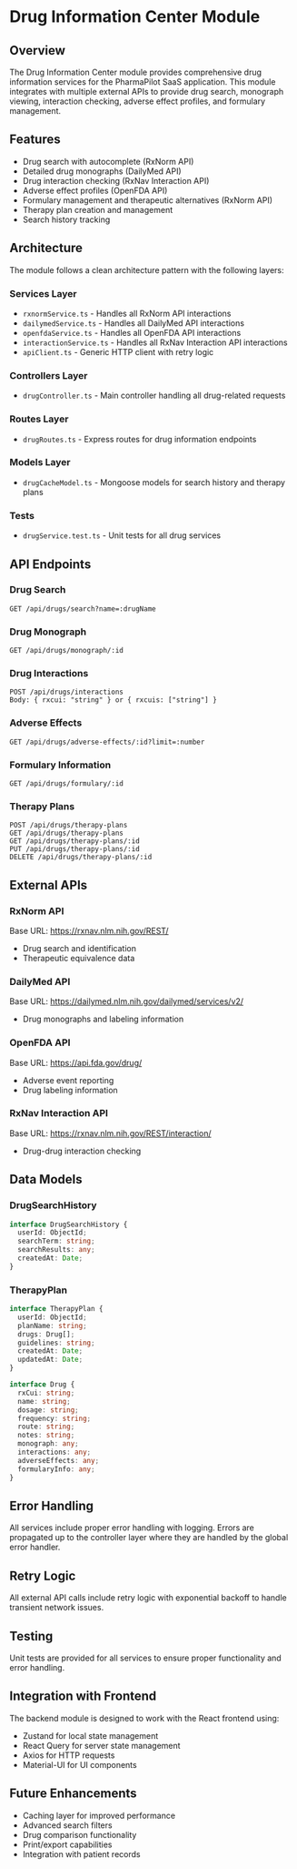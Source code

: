 # Drug Information Center Module

## Overview
The Drug Information Center module provides comprehensive drug information services for the PharmaPilot SaaS application. This module integrates with multiple external APIs to provide drug search, monograph viewing, interaction checking, adverse effect profiles, and formulary management.

## Features
- Drug search with autocomplete (RxNorm API)
- Detailed drug monographs (DailyMed API)
- Drug interaction checking (RxNav Interaction API)
- Adverse effect profiles (OpenFDA API)
- Formulary management and therapeutic alternatives (RxNorm API)
- Therapy plan creation and management
- Search history tracking

## Architecture
The module follows a clean architecture pattern with the following layers:

### Services Layer
- `rxnormService.ts` - Handles all RxNorm API interactions
- `dailymedService.ts` - Handles all DailyMed API interactions
- `openfdaService.ts` - Handles all OpenFDA API interactions
- `interactionService.ts` - Handles all RxNav Interaction API interactions
- `apiClient.ts` - Generic HTTP client with retry logic

### Controllers Layer
- `drugController.ts` - Main controller handling all drug-related requests

### Routes Layer
- `drugRoutes.ts` - Express routes for drug information endpoints

### Models Layer
- `drugCacheModel.ts` - Mongoose models for search history and therapy plans

### Tests
- `drugService.test.ts` - Unit tests for all drug services

## API Endpoints

### Drug Search
```
GET /api/drugs/search?name=:drugName
```

### Drug Monograph
```
GET /api/drugs/monograph/:id
```

### Drug Interactions
```
POST /api/drugs/interactions
Body: { rxcui: "string" } or { rxcuis: ["string"] }
```

### Adverse Effects
```
GET /api/drugs/adverse-effects/:id?limit=:number
```

### Formulary Information
```
GET /api/drugs/formulary/:id
```

### Therapy Plans
```
POST /api/drugs/therapy-plans
GET /api/drugs/therapy-plans
GET /api/drugs/therapy-plans/:id
PUT /api/drugs/therapy-plans/:id
DELETE /api/drugs/therapy-plans/:id
```

## External APIs

### RxNorm API
Base URL: https://rxnav.nlm.nih.gov/REST/
- Drug search and identification
- Therapeutic equivalence data

### DailyMed API
Base URL: https://dailymed.nlm.nih.gov/dailymed/services/v2/
- Drug monographs and labeling information

### OpenFDA API
Base URL: https://api.fda.gov/drug/
- Adverse event reporting
- Drug labeling information

### RxNav Interaction API
Base URL: https://rxnav.nlm.nih.gov/REST/interaction/
- Drug-drug interaction checking

## Data Models

### DrugSearchHistory
```typescript
interface DrugSearchHistory {
  userId: ObjectId;
  searchTerm: string;
  searchResults: any;
  createdAt: Date;
}
```

### TherapyPlan
```typescript
interface TherapyPlan {
  userId: ObjectId;
  planName: string;
  drugs: Drug[];
  guidelines: string;
  createdAt: Date;
  updatedAt: Date;
}

interface Drug {
  rxCui: string;
  name: string;
  dosage: string;
  frequency: string;
  route: string;
  notes: string;
  monograph: any;
  interactions: any;
  adverseEffects: any;
  formularyInfo: any;
}
```

## Error Handling
All services include proper error handling with logging. Errors are propagated up to the controller layer where they are handled by the global error handler.

## Retry Logic
All external API calls include retry logic with exponential backoff to handle transient network issues.

## Testing
Unit tests are provided for all services to ensure proper functionality and error handling.

## Integration with Frontend
The backend module is designed to work with the React frontend using:
- Zustand for local state management
- React Query for server state management
- Axios for HTTP requests
- Material-UI for UI components

## Future Enhancements
- Caching layer for improved performance
- Advanced search filters
- Drug comparison functionality
- Print/export capabilities
- Integration with patient records